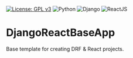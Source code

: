 [![License: GPL v3](https://img.shields.io/badge/License-GPLv3-blue.svg)](https://www.gnu.org/licenses/gpl-3.0)
![Python](https://img.shields.io/badge/python-3.7.4-green.svg)
![Django](https://img.shields.io/badge/django-2.2.4-green.svg)
![ReactJS](https://img.shields.io/badge/react-16.12.0-red)

# DjangoReactBaseApp

Base template for creating DRF & React projects.
